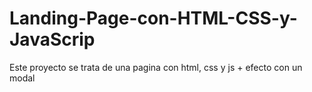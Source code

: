 # Landing-Page-con-HTML-CSS-y-JavaScrip
Este proyecto se trata de una pagina con html, css y js + efecto con un modal
